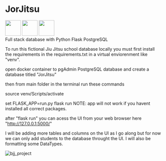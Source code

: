 # JorJitsu



<div id="badges">
  <img src="https://user-images.githubusercontent.com/102629027/181946301-ac3bf68f-83b9-45ee-b59c-e13785c6dc5f.png" width="50" height="50"/>
  <img src="https://user-images.githubusercontent.com/102629027/181950938-c0fff1d1-2aae-4a7a-a298-dbd9ed66ae54.png" width="50" height="50"/>
  <img src="https://user-images.githubusercontent.com/102629027/181937283-4e85e57e-3d2a-4fdb-9dd6-442929fe95fb.png" width="50" height="50"/>
</div>                                                                                                                                 
Full stack database with Python Flask PostgreSQL

To run this fictional Jiu Jitsu school database locally you must first install the requirements in the requirements.txt 
in a virtual enviorenment like "venv".



open docker container to pgAdmin PostgreSQL database and create a database titled "JorJitsu"

then from main folder in the terminal run these commands 

source venv/Scripts/activate

set FLASK_APP=run.py
flask run
NOTE: app will not work if you havent installed all correct packages.

after "flask run" you can acess the UI from your web browser here "http://127.0.0.1:5000/"

I will be adding more tables and columns on the UI as I go along but for now we can only add students to the database throught the UI. I will also be formatting some DataTypes.

![bjj_project](https://user-images.githubusercontent.com/102629027/181987398-8a984bab-83a3-494b-8383-2633efcc57f8.png)
